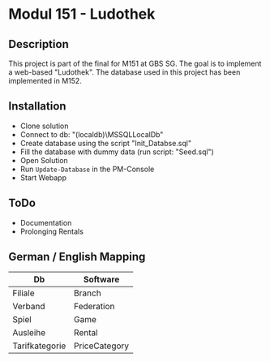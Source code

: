# Modul 151 - Ludothek 
## Description
This project is part of the final for M151 at GBS SG.
The goal is to implement a web-based "Ludothek". The database used in this project has been implemented in M152.

## Installation
- Clone solution
- Connect to db: "(localdb)\MSSQLLocalDb"
- Create database using the script "Init_Databse.sql"
- Fill the database with dummy data (run script: "Seed.sql")
- Open Solution
- Run `Update-Database` in the PM-Console
- Start Webapp

## ToDo
- Documentation
- Prolonging Rentals

## German / English Mapping

| Db            |Software       |
| ------------- |-------------|
| Filiale       | Branch        |
| Verband       | Federation    |
| Spiel         | Game          |
| Ausleihe      | Rental         |
| Tarifkategorie | PriceCategory |
